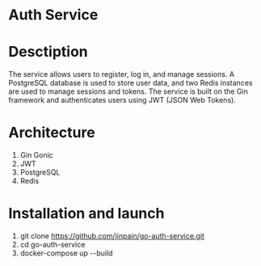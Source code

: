 # Auth Service

# Desctiption 

The service allows users to register, log in, and manage sessions. A PostgreSQL database is used to store user data, and two Redis instances are used to manage sessions and tokens. The service is built on the Gin framework and authenticates users using JWT (JSON Web Tokens).

# Architecture

1) Gin Gonic
2) JWT
3) PostgreSQL
4) Redis

# Installation and launch

1) git clone https://github.com/jinpain/go-auth-service.git
2) cd go-auth-service
3) docker-compose up --build
